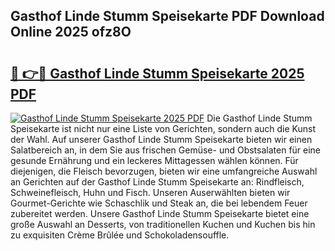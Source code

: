 ## Gasthof Linde Stumm Speisekarte PDF Download Online 2025 ofz8O

# <h2><a href="http://gc662mf.nevu.top/?p=Gasthof+Linde+Stumm+Speisekarte">🔗 👉🔴 Gasthof Linde Stumm Speisekarte 2025 PDF</a></h2>

[![Gasthof Linde Stumm Speisekarte 2025 PDF](https://i.imgur.com/dBaPXMq.png)](http://gc662mf.nevu.top/?p=Gasthof+Linde+Stumm+Speisekarte)
Die Gasthof Linde Stumm Speisekarte ist nicht nur eine Liste von Gerichten, sondern auch die Kunst der Wahl. Auf unserer Gasthof Linde Stumm Speisekarte bieten wir einen Salatbereich an, in dem Sie aus frischen Gemüse- und Obstsalaten für eine gesunde Ernährung und ein leckeres Mittagessen wählen können. Für diejenigen, die Fleisch bevorzugen, bieten wir eine umfangreiche Auswahl an Gerichten auf der Gasthof Linde Stumm Speisekarte an: Rindfleisch, Schweinefleisch, Huhn und Fisch. Unseren Auserwählten bieten wir Gourmet-Gerichte wie Schaschlik und Steak an, die bei lebendem Feuer zubereitet werden. Unsere Gasthof Linde Stumm Speisekarte bietet eine große Auswahl an Desserts, von traditionellen Kuchen und Kuchen bis hin zu exquisiten Crème Brûlée und Schokoladensouffle.

